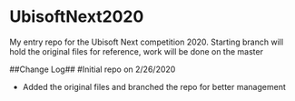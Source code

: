# UbisoftNext2020
My entry repo for the Ubisoft Next competition 2020. Starting branch will hold the original files for reference, work will be done on the master 

##Change Log##
#Initial repo on 2/26/2020
 - Added the original files and branched the repo for better management
 
